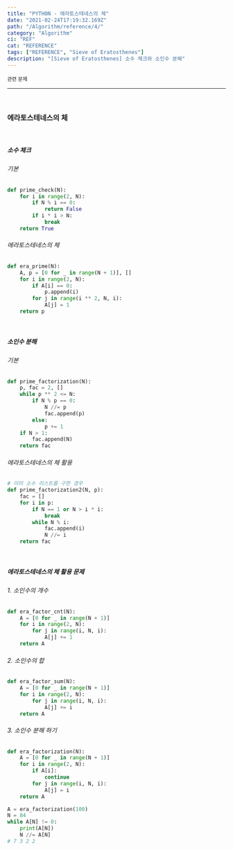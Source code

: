 ```yaml
---
title: "PYTHON - 에라토스테네스의 체"
date: "2021-02-24T17:19:32.169Z"
path: "/Algorithm/reference/4/"
category: "Algorithm"
ci: "REF"
cat: "REFERENCE"
tags: ["REFERENCE", "Sieve of Eratosthenes"]
description: "[Sieve of Eratosthenes] 소수 체크와 소인수 분해"
---
```


<small>관련 문제</small>

<hr />

<br />

### 에라토스테네스의 체

<br />

##### 소수 체크

###### 기본

```python
def prime_check(N):
    for i in range(2, N):
        if N % i == 0:
            return False
        if i * i > N:
            break
    return True
```



###### 에라토스테네스의 체

```python
def era_prime(N):
    A, p = [0 for _ in range(N + 1)], []
    for i in range(2, N):
        if A[i] == 0:
            p.append(i)
        for j in range(i ** 2, N, i):
            A[j] = 1
    return p
```

<br />

##### 소인수 분해

###### 기본

```python
def prime_factorization(N):
    p, fac = 2, []
    while p ** 2 <= N:
        if N % p == 0:
            N //= p
            fac.append(p)
        else:
            p += 1
    if N > 1:
        fac.append(N)
    return fac
```

###### 에라토스테네스의 체 활용

```python
# 이미 소수 리스트를 구한 경우 
def prime_factorization2(N, p):
    fac = []
    for i in p:
        if N == 1 or N > i * i:
            break
        while N % i:
            fac.append(i)
            N //= i
    return fac
```



<br />

##### 에라토스테네스의 체 활용 문제

###### 1. 소인수의 개수

```python
def era_factor_cnt(N):
    A = [0 for _ in range(N + 1)]
    for i in range(2, N):
        for j in range(i, N, i):
            A[j] += 1
    return A
```



###### 2. 소인수의 합

```python
def era_factor_sum(N):
    A = [0 for _ in range(N + 1)]
    for i in range(2, N):
        for j in range(i, N, i):
            A[j] += i
    return A
```



###### 3. 소인수 분해 하기

```python
def era_factorization(N):
    A = [0 for _ in range(N + 1)]
    for i in range(2, N):
        if A[i]:
            continue
        for j in range(i, N, i):
            A[j] = i
    return A

A = era_factorization(100)
N = 84
while A[N] != 0:
    print(A[N])
    N //= A[N]
# 7 3 2 2
```





